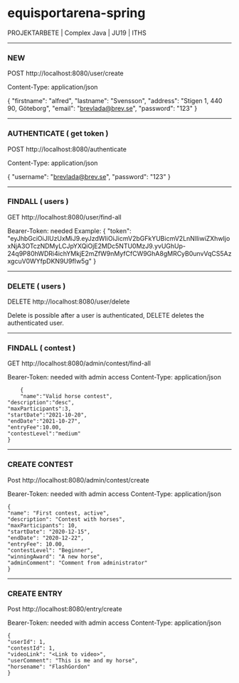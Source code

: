 # equisportarena-spring
PROJEKTARBETE | Complex Java | JU19 | ITHS
____________________________________________________________________
### NEW
POST http://localhost:8080/user/create

Content-Type: application/json

{
	"firstname": "alfred",
	"lastname": "Svensson",
	"address": "Stigen 1, 440 90, Göteborg",
	"email": "brevlada@brev.se",
	"password": "123"
}

____________________________________________________________________

### AUTHENTICATE ( get token )
POST http://localhost:8080/authenticate


Content-Type: application/json

{
	"username": "brevlada@brev.se",
	"password": "123"
}
___________________________________________________________________
### FINDALL ( users ) 
GET http://localhost:8080/user/find-all

Bearer-Token: needed
      Example: {
  "token": "eyJhbGciOiJIUzUxMiJ9.eyJzdWIiOiJicmV2bGFkYUBicmV2LnNlIiwiZXhwIjoxNjA3OTczNDMyLCJpYXQiOjE2MDc5NTU0MzJ9.yvUGhUp-24q9P80hWDRi4ichYMkjE2mZfW9nMyfCfCW9GhA8gMRCyB0unvVqCS5AzxgcuV0WYfpDKN9U9fIw5g"
}
____________________________________________________________________

### DELETE ( users ) 

DELETE http://localhost:8080/user/delete

Delete is possible after a user is authenticated, DELETE deletes the authenticated user. 
____________________________________________________________________

### FINDALL  ( contest )
GET http://localhost:8080/admin/contest/find-all

Bearer-Token: needed with admin access
Content-Type: application/json
    
    	{
    	"name":"Valid horse contest",
	"description":"desc",
	"maxParticipants":3,
	"startDate":"2021-10-20",
	"endDate":"2021-10-27",
	"entryFee":10.00,
	"contestLevel":"medium"
	}
___________________________________________________________________

### CREATE CONTEST
Post http://localhost:8080/admin/contest/create

Bearer-Token: needed with admin access
Content-Type: application/json

	{
	"name": "First contest, active",
	"description": "Contest with horses",
	"maxParticipants": 10,
	"startDate": "2020-12-15",
	"endDate": "2020-12-22",
	"entryFee": 10.00,
	"contestLevel": "Beginner",
	"winningAward": "A new horse",
	"adminComment": "Comment from administrator"
	}
___________________________________________________________________

### CREATE ENTRY
Post http://localhost:8080/entry/create

Bearer-Token: needed with admin access
Content-Type: application/json

	{
	"userId": 1,
	"contestId": 1,
	"videoLink": "<Link to video>",
	"userComment": "This is me and my horse",
	"horsename": "FlashGordon"
	}
	

